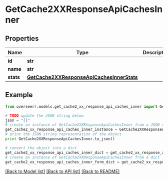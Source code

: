 # GetCache2XXResponseApiCachesInner


## Properties

Name | Type | Description | Notes
------------ | ------------- | ------------- | -------------
**id** | **str** |  | [optional] 
**name** | **str** |  | [optional] 
**stats** | [**GetCache2XXResponseApiCachesInnerStats**](GetCache2XXResponseApiCachesInnerStats.md) |  | [optional] 

## Example

```python
from overseerr.models.get_cache2_xx_response_api_caches_inner import GetCache2XXResponseApiCachesInner

# TODO update the JSON string below
json = "{}"
# create an instance of GetCache2XXResponseApiCachesInner from a JSON string
get_cache2_xx_response_api_caches_inner_instance = GetCache2XXResponseApiCachesInner.from_json(json)
# print the JSON string representation of the object
print GetCache2XXResponseApiCachesInner.to_json()

# convert the object into a dict
get_cache2_xx_response_api_caches_inner_dict = get_cache2_xx_response_api_caches_inner_instance.to_dict()
# create an instance of GetCache2XXResponseApiCachesInner from a dict
get_cache2_xx_response_api_caches_inner_form_dict = get_cache2_xx_response_api_caches_inner.from_dict(get_cache2_xx_response_api_caches_inner_dict)
```
[[Back to Model list]](../README.md#documentation-for-models) [[Back to API list]](../README.md#documentation-for-api-endpoints) [[Back to README]](../README.md)


